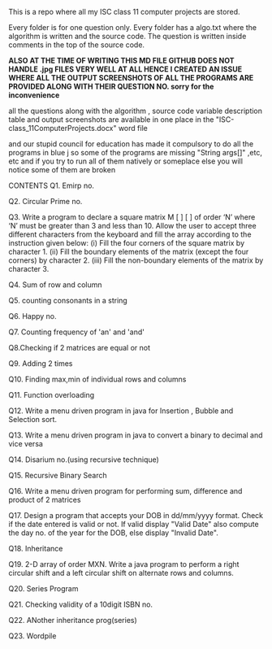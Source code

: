 This is a repo where all my ISC class 11 computer projects are stored.

Every folder is for one question only. Every folder has a algo.txt where
the algorithm is written and the source code. The question is written inside
comments in the top of the source code.

**ALSO AT THE TIME OF WRITING THIS MD FILE
GITHUB DOES NOT HANDLE .jpg FILES VERY WELL AT ALL
HENCE I CREATED AN ISSUE WHERE ALL THE OUTPUT SCREENSHOTS 
OF ALL THE PROGRAMS ARE PROVIDED ALONG WITH THEIR QUESTION NO.
sorry for the inconvenience**

all the questions along with the algorithm , source code variable description 
table and output screenshots are available in one place in the 
"ISC-class_11ComputerProjects.docx" word file

and our stupid council for education has made it compulsory to do all
the programs in blue j so some of the programs are missing "String args[]" ,etc, etc 
and if you try to run all of them natively or someplace else you will notice some of them are broken 



CONTENTS
Q1. Emirp no.

Q2. Circular Prime no.

Q3. Write a program to declare a square matrix M [ ] [ ] of order ‘N’ where ‘N’ must be greater than 3 and less than 10. Allow the user to accept three different characters from the keyboard and fill the array according to the instruction given below: 
(i) Fill the four corners of the square matrix by character 1. 
(ii) Fill the boundary elements of the matrix (except the four corners) by character 2. 
(iii) Fill the non-boundary elements of the matrix by character 3.

Q4. Sum of row and column

Q5. counting consonants in a string

Q6. Happy no.

Q7. Counting frequency of 'an' and 'and'

Q8.Checking if 2 matrices are equal or not

Q9. Adding 2 times

Q10. Finding max,min of individual rows and columns

Q11. Function overloading

Q12. Write a menu driven program in java for Insertion , Bubble and Selection sort.

Q13. Write a menu driven program in java to convert a binary to decimal and vice versa

Q14. Disarium no.(using recursive technique)

Q15. Recursive Binary Search

Q16. Write a menu driven program for performing sum, difference and product of 2 matrices

Q17. Design a program that accepts your DOB in dd/mm/yyyy format.
Check if the date entered is valid or not. If valid display "Valid Date" 
also compute the day no. of the year for the DOB, else display "Invalid Date".

Q18. Inheritance

Q19. 2-D array of order MXN. Write a java program to perform a right circular shift and a left circular shift on alternate rows and columns. 

Q20. Series Program

Q21. Checking validity of a 10digit ISBN no.

Q22. ANother inheritance prog(series)

Q23. Wordpile